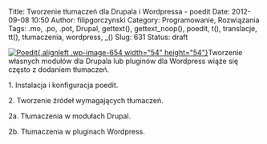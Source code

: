Title: Tworzenie tłumaczeń dla Drupala i Wordpressa - poedit
Date: 2012-09-08 10:50
Author: filipgorczynski
Category: Programowanie, Rozwiązania
Tags: .mo, .po, .pot, Drupal, gettext(), gettext_noop(), poedit, t(), translacje, tt(), tłumaczenia, wordpress, _()
Slug: 631
Status: draft

[![Poedit](http://filipgorczynski.files.wordpress.com/2012/08/480px-poediticon-gif.png?w=150 "Poedit icon"){.alignleft .wp-image-654 width="54" height="54"}](http://filipgorczynski.files.wordpress.com/2012/08/480px-poediticon-gif.png)Tworzenie własnych modułów dla Drupala lub pluginów dla Wordpress wiąże się często z dodaniem tłumaczeń.

1\. Instalacja i konfiguracja poedit.

2\. Tworzenie źródeł wymagających tłumaczeń.

2a. Tłumaczenia w modułach Drupal.

2b. Tłumaczenia w pluginach Wordpress.
